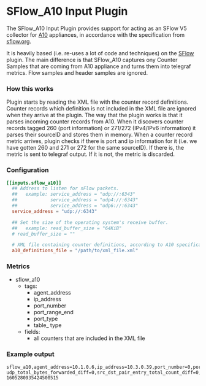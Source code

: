 # SFlow_A10 Input Plugin

The SFlow_A10 Input Plugin provides support for acting as an SFlow V5 collector for [A10](https://www.a10networks.com/) appliances, 
 in accordance with the specification from [sflow.org](https://sflow.org/). 

It is heavily based (i.e. re-uses a lot of code and techniques) on the [SFlow](../sflow/README.md) plugin. The main difference is that SFlow_A10
 captures ony Counter Samples that are coming from A10 appliance and turns them into telegraf metrics. Flow samples and header samples are ignored.

### How this works

Plugin starts by reading the XML file with the counter record definitions. Counter records which definition is not included in the XML file are ignored when they arrive at the plugin.
The way that the plugin works is that it parses incoming counter records from A10. When it discovers counter records tagged 260 (port information) or 271/272 (IPv4/IPv6 information) it parses their sourceID and stores them in memory. When a counter record metric arrives, plugin checks if there is port and ip information for it (i.e. we have gotten 260 and 271 or 272 for the same sourceID). If there is, the metric is sent to telegraf output. If it is not, the metric is discarded.

### Configuration

```toml
[[inputs.sflow_a10]]
  ## Address to listen for sFlow packets.
  ##   example: service_address = "udp://:6343"
  ##            service_address = "udp4://:6343"
  ##            service_address = "udp6://:6343"
  service_address = "udp://:6343"

  ## Set the size of the operating system's receive buffer.
  ##   example: read_buffer_size = "64KiB"
  # read_buffer_size = ""

  # XML file containing counter definitions, according to A10 specification
  a10_definitions_file = "/path/to/xml_file.xml"
```

### Metrics

- sflow_a10
    - tags: 
        - agent_address
        - ip_address
        - port_number
        - port_range_end
        - port_type
        - table_ type
    - fields:
        - all counters that are included in the XML file

### Example output
```
sflow_a10,agent_address=10.1.0.6,ip_address=10.3.0.39,port_number=0,port_range_end=0,port_type=INVALID,table_type=Zone udp_total_bytes_forwarded_diff=0,src_dst_pair_entry_total_count_diff=0,inbound_packets_dropped_diff=25,tcp_total_bytes_dropped_diff=1932,udp_total_bytes_dropped_diff=0,tcp_connections_created_from_syn_diff=3,tcp_connections_closed_diff=10,outbound_bytes_forwarded_diff=1776,udp_dst_port_total_exceeded_diff=0,src_dst_pair_entry_tcp_count_diff=0,tcp_connections_created_from_ack_diff=6,tcp_total_bytes_received_diff=2418,sflow_external_samples_packed_diff=1,sflow_external_packets_sent_diff=3,inbound_bytes_dropped_diff=1932,udp_total_bytes_received_diff=0,tcp_total_bytes_forwarded_diff=2262 1605280935424500515
```
